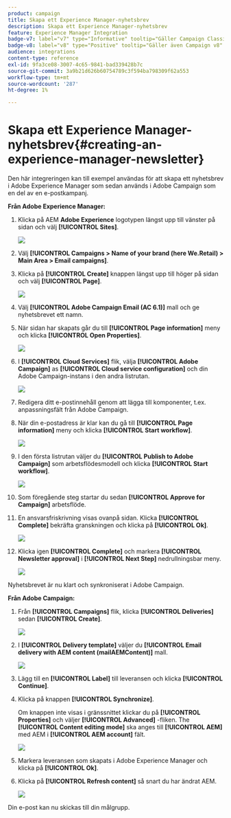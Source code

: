 ```yaml
---
product: campaign
title: Skapa ett Experience Manager-nyhetsbrev
description: Skapa ett Experience Manager-nyhetsbrev
feature: Experience Manager Integration
badge-v7: label="v7" type="Informative" tooltip="Gäller Campaign Classic v7"
badge-v8: label="v8" type="Positive" tooltip="Gäller även Campaign v8"
audience: integrations
content-type: reference
exl-id: 9fa3ce08-3007-4c65-9841-bad339428b7c
source-git-commit: 3a9b21d626b60754789c3f594ba798309f62a553
workflow-type: tm+mt
source-wordcount: '287'
ht-degree: 1%

---
```


# Skapa ett Experience Manager-nyhetsbrev{#creating-an-experience-manager-newsletter}



Den här integreringen kan till exempel användas för att skapa ett nyhetsbrev i Adobe Experience Manager som sedan används i Adobe Campaign som en del av en e-postkampanj.

**Från Adobe Experience Manager:**

1. Klicka på AEM **Adobe Experience** logotypen längst upp till vänster på sidan och välj **[!UICONTROL Sites]**.

   ![](assets/aem_uc_1.png)

1. Välj **[!UICONTROL Campaigns > Name of your brand (here We.Retail) > Main Area > Email campaigns]**.
1. Klicka på **[!UICONTROL Create]** knappen längst upp till höger på sidan och välj **[!UICONTROL Page]**.

   ![](assets/aem_uc_2.png)

1. Välj **[!UICONTROL Adobe Campaign Email (AC 6.1)]** mall och ge nyhetsbrevet ett namn.
1. När sidan har skapats går du till **[!UICONTROL Page information]** meny och klicka **[!UICONTROL Open Properties]**.

   ![](assets/aem_uc_3.png)

1. I **[!UICONTROL Cloud Services]** flik, välja **[!UICONTROL Adobe Campaign]** as **[!UICONTROL Cloud service configuration]** och din Adobe Campaign-instans i den andra listrutan.

   ![](assets/aem_uc_4.png)

1. Redigera ditt e-postinnehåll genom att lägga till komponenter, t.ex. anpassningsfält från Adobe Campaign.
1. När din e-postadress är klar kan du gå till **[!UICONTROL Page information]** meny och klicka **[!UICONTROL Start workflow]**.

   ![](assets/aem_uc_5.png)

1. I den första listrutan väljer du **[!UICONTROL Publish to Adobe Campaign]** som arbetsflödesmodell och klicka **[!UICONTROL Start workflow]**.

   ![](assets/aem_uc_6.png)

1. Som föregående steg startar du sedan **[!UICONTROL Approve for Campaign]** arbetsflöde.
1. En ansvarsfriskrivning visas ovanpå sidan. Klicka **[!UICONTROL Complete]** bekräfta granskningen och klicka på **[!UICONTROL Ok]**.

   ![](assets/aem_uc_7.png)

1. Klicka igen **[!UICONTROL Complete]** och markera **[!UICONTROL Newsletter approval]** i **[!UICONTROL Next Step]** nedrullningsbar meny.

   ![](assets/aem_uc_8.png)

Nyhetsbrevet är nu klart och synkroniserat i Adobe Campaign.

**Från Adobe Campaign:**

1. Från **[!UICONTROL Campaigns]** flik, klicka **[!UICONTROL Deliveries]** sedan **[!UICONTROL Create]**.

   ![](assets/aem_uc_9.png)

1. I **[!UICONTROL Delivery template]** väljer du **[!UICONTROL Email delivery with AEM content (mailAEMContent)]** mall.

   ![](assets/aem_uc_10.png)

1. Lägg till en **[!UICONTROL Label]** till leveransen och klicka **[!UICONTROL Continue]**.
1. Klicka på knappen **[!UICONTROL Synchronize]**.

   Om knappen inte visas i gränssnittet klickar du på **[!UICONTROL Properties]** och väljer **[!UICONTROL Advanced]** -fliken. The **[!UICONTROL Content editing mode]** ska anges till **[!UICONTROL AEM]** med AEM i **[!UICONTROL AEM account]** fält.

   ![](assets/aem_uc_11.png)

1. Markera leveransen som skapats i Adobe Experience Manager och klicka på **[!UICONTROL Ok]**.
1. Klicka på **[!UICONTROL Refresh content]** så snart du har ändrat AEM.

   ![](assets/aem_uc_12.png)

Din e-post kan nu skickas till din målgrupp.
